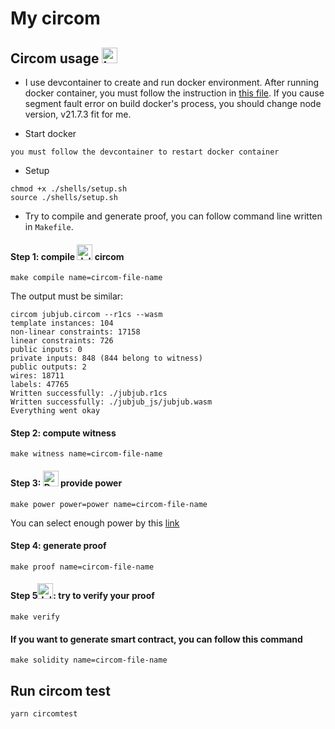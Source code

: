 # My circom

## Circom usage <img src="https://raw.githubusercontent.com/Tarikul-Islam-Anik/Animated-Fluent-Emojis/master/Emojis/Animals/Lady%20Beetle.png" alt="Lady Beetle" width="25" height="25" />

- I use devcontainer to create and run docker environment. After running docker container, you must follow the instruction in [this file](./shells/setup.sh). If you cause segment fault error on build docker's process, you should change node version, v21.7.3 fit for me.

- Start docker

```shell
you must follow the devcontainer to restart docker container
```

- Setup

```shell
chmod +x ./shells/setup.sh
source ./shells/setup.sh
```

- Try to compile and generate proof, you can follow command line written in `Makefile`.

#### Step 1: compile <img src="https://raw.githubusercontent.com/Tarikul-Islam-Anik/Animated-Fluent-Emojis/master/Emojis/Animals/Jellyfish.png" alt="Jellyfish" width="25" height="25" /> circom

```shell
make compile name=circom-file-name
```

The output must be similar:

```shell
circom jubjub.circom --r1cs --wasm
template instances: 104
non-linear constraints: 17158
linear constraints: 726
public inputs: 0
private inputs: 848 (844 belong to witness)
public outputs: 2
wires: 18711
labels: 47765
Written successfully: ./jubjub.r1cs
Written successfully: ./jubjub_js/jubjub.wasm
Everything went okay
```

#### Step 2: compute witness

```shell
make witness name=circom-file-name
```

#### Step 3: <img src="https://raw.githubusercontent.com/Tarikul-Islam-Anik/Animated-Fluent-Emojis/master/Emojis/Animals/Deer.png" alt="Deer" width="25" height="25" /> provide power

```shell
make power power=power name=circom-file-name
```

You can select enough power by this [link](https://github.com/iden3/snarkjs)

#### Step 4: generate proof

```shell
make proof name=circom-file-name
```

#### Step 5<img src="https://raw.githubusercontent.com/Tarikul-Islam-Anik/Animated-Fluent-Emojis/master/Emojis/Animals/Jellyfish.png" alt="Jellyfish" width="25" height="25" />: try to verify your proof

```shell
make verify
```

#### If you want to generate smart contract, you can follow this command

```shell
make solidity name=circom-file-name
```

## Run circom test

```shell
yarn circomtest
```
